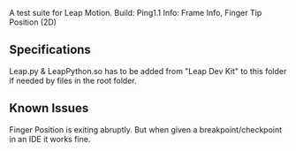 A test suite for Leap Motion.
Build: Ping1.1
Info: Frame Info, Finger Tip Position (2D)

Specifications
--------------
Leap.py & LeapPython.so has to be added from "Leap Dev Kit" to this folder if
needed by files in the root folder.

Known Issues
------------
Finger Position is exiting abruptly.
But when given a breakpoint/checkpoint in an IDE it works fine.

